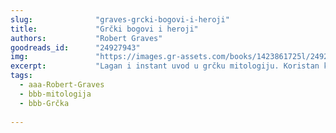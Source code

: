 ```yaml
---
slug:              "graves-grcki-bogovi-i-heroji"
title:             "Grčki bogovi i heroji"
authors:           "Robert Graves"
goodreads_id:      "24927943"
img:               "https://images.gr-assets.com/books/1423861725l/24927943.jpg"
excerpt:           "Lagan i instant uvod u grčku mitologiju. Koristan kao brz pregled, ali naravno izostavlja mnoge detalje."
tags:
  - aaa-Robert-Graves
  - bbb-mitologija
  - bbb-Grčka
  
---
```


